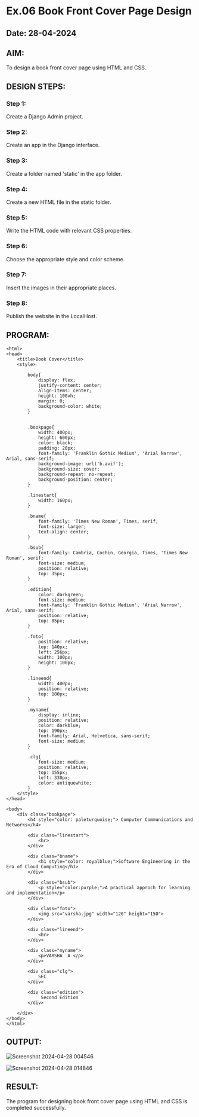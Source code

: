 # Ex.06 Book Front Cover Page Design
## Date: 28-04-2024

## AIM:
To design a book front cover page using HTML and CSS.

## DESIGN STEPS:

### Step 1:
Create a Django Admin project.

### Step 2:
Create an app in the Django interface.

### Step 3:
Create a folder named 'static' in the app folder.

### Step 4:
Create a new HTML file in the static folder.

### Step 5:
Write the HTML code with relevant CSS properties.

### Step 6:
Choose the appropriate style and color scheme.

### Step 7:
Insert the images in their appropriate places.

### Step 8:
Publish the website in the LocalHost.

## PROGRAM:
~~~
<html>
<head>
    <title>Book Cover</title>
    <style>
        
        body{
            display: flex;
            justify-content: center;
            align-items: center;
            height: 100vh;
            margin: 0;
            background-color: white; 
        }
        

        .bookpage{
            width: 400px;
            height: 600px;
            color: black;
            padding: 20px;
            font-family: 'Franklin Gothic Medium', 'Arial Narrow', Arial, sans-serif;
            background-image: url('b.avif');
            background-size: cover;
            background-repeat: no-repeat;
            background-position: center;
        }

        .linestart{
            width: 160px;
        }

        .bname{
            font-family: 'Times New Roman', Times, serif;
            font-size: larger;
            text-align: center;
        }

        .bsub{
            font-family: Cambria, Cochin, Georgia, Times, 'Times New Roman', serif;
            font-size: medium;
            position: relative;
            top: 35px;
        }

        .edition{
            color: darkgreen;
            font-size: medium;
            font-family: 'Franklin Gothic Medium', 'Arial Narrow', Arial, sans-serif;
            position: relative;
            top: 85px;
        }

        .foto{
            position: relative;
            top: 140px;
            left: 256px;
            width: 100px;
            height: 100px;
        }
       
        .lineend{
            width: 400px;
            position: relative;
            top: 180px;
        }

        .myname{
            display: inline;
            position: relative;
            color: darkblue;
            top: 190px;
            font-family: Arial, Helvetica, sans-serif;
            font-size: medium;
        }

        .clg{
            font-size: medium;
            position: relative;
            top: 155px;
            left: 330px;
            color: antiquewhite;
        }
    </style>
</head>

<body>
    <div class="bookpage">
        <h4 style="color: paleturquoise;"> Computer Communications and Networks</h4>

        <div class="linestart">
            <hr>
        </div>

        <div class="bname">
            <h1 style="color: royalblue;">Software Engineering in the Era of Cloud Computing</h1>
        </div>

        <div class="bsub">
            <p style="color:purple;">A practical approch for learning and implementation</p>   
        </div>

        <div class="foto">
            <img src="varsha.jpg" width="120" height="150">
        </div>

        <div class="lineend">
            <hr>
        </div>

        <div class="myname">
            <p>VARSHA  A </p>
        </div>

        <div class="clg">
            SEC
        </div>

        <div class="edition">
             Second Edition
        </div>

    </div>
</body>
</html>
~~~

## OUTPUT:

![Screenshot 2024-04-28 004546](https://github.com/04Varsha/cover/assets/149035374/1fd7a735-9bd8-45e4-b381-499a5d7324c9)

![Screenshot 2024-04-28 014846](https://github.com/04Varsha/cover/assets/149035374/74f2875c-eeb1-44c8-8249-54a4da89b6d7)


## RESULT:
The program for designing book front cover page using HTML and CSS is completed successfully.
